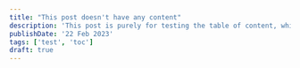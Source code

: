 ```yaml
---
title: "This post doesn't have any content"
description: 'This post is purely for testing the table of content, which should not be rendered'
publishDate: '22 Feb 2023'
tags: ['test', 'toc']
draft: true
---
```

